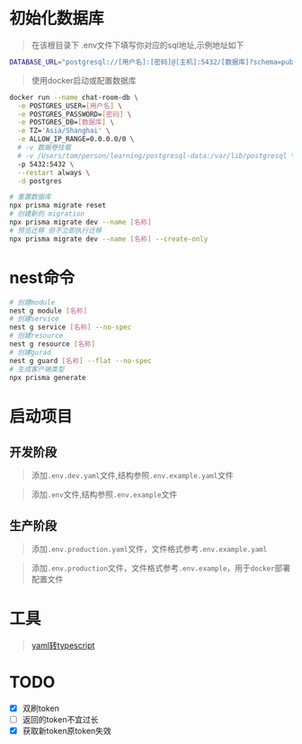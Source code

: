 # 初始化数据库

> 在该根目录下 .env文件下填写你对应的sql地址,示例地址如下

<!--
# Environment variables declared in this file are automatically made available to Prisma.
# See the documentation for more detail: https://pris.ly/d/prisma-schema#accessing-environment-variables-from-the-schema

# Prisma supports the native connection string format for PostgreSQL, MySQL, SQLite, SQL Server, MongoDB and CockroachDB.
# See the documentation for all the connection string options: https://pris.ly/d/connection-strings
-->
 <!-- 注意docker部署时需要指定docker数据库容器名称为部署localhost -->
```bash
DATABASE_URL="postgresql://[用户名]:[密码]@[主机]:5432/[数据库]?schema=public"
```

> 使用docker启动或配置数据库

``` bash
docker run --name chat-room-db \
  -e POSTGRES_USER=[用户名] \
  -e POSTGRES_PASSWORD=[密码] \
  -e POSTGRES_DB=[数据库] \
  -e TZ='Asia/Shanghai' \
  -e ALLOW_IP_RANGE=0.0.0.0/0 \
  # -v 数据卷挂载
  # -v /Users/tom/person/learning/postgresql-data:/var/lib/postgresql \
  -p 5432:5432 \
  --restart always \
  -d postgres 
```

```bash
# 重置数据库
npx prisma migrate reset 
# 创建新的 migration
npx prisma migrate dev --name [名称]
# 预览迁移 但不立即执行迁移
npx prisma migrate dev --name [名称] --create-only
```

# nest命令

```bash
# 创建module
nest g module [名称]
# 创建service
nest g service [名称] --no-spec 
# 创建resource
nest g resource [名称]
# 创建gurad
nest g guard [名称] --flat --no-spec
# 生成客户端类型
npx prisma generate
```

# 启动项目

## 开发阶段

> 添加`.env.dev.yaml`文件,结构参照`.env.example.yaml`文件

> 添加`.env`文件,结构参照`.env.example`文件

## 生产阶段

> 添加`.env.production.yaml`文件，文件格式参考`.env.example.yaml`

> 添加`.env.production`文件，文件格式参考`.env.example`，用于`docker`部署配置文件

# 工具

> [yaml转typescript](https://portal.he3app.com/home/extension/yaml-to-typescript-interface)

# TODO

- [x]  双刷token
- [ ]  返回的token不宜过长
- [x]  获取新token原token失效